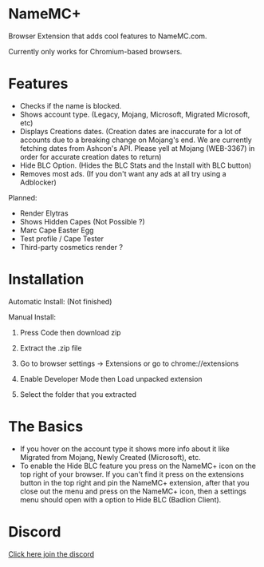 # NameMC+
Browser Extension that adds cool features to NameMC.com.

Currently only works for Chromium-based browsers.

# Features

- Checks if the name is blocked.
- Shows account type. (Legacy, Mojang, Microsoft, Migrated Microsoft, etc)
- Displays Creations dates. (Creation dates are inaccurate for a lot of accounts due to a breaking change on Mojang's end. We are currently fetching dates from Ashcon's API. Please yell at Mojang (WEB-3367) in order for accurate creation dates to return)
- Hide BLC Option. (Hides the BLC Stats and the Install with BLC button)
- Removes most ads. (If you don't want any ads at all try using a Adblocker)

Planned:

- Render Elytras
- Shows Hidden Capes (Not Possible ?)
- Marc Cape Easter Egg
- Test profile / Cape Tester
- Third-party cosmetics render ?

# Installation

Automatic Install:
(Not finished)

Manual Install:
1. Press Code then download zip

2. Extract the .zip file

3. Go to browser settings -> Extensions or go to chrome://extensions

4. Enable Developer Mode then Load unpacked extension

5. Select the folder that you extracted

# The Basics

- If you hover on the account type it shows more info about it like Migrated from Mojang, Newly Created (Microsoft), etc.
- To enable the Hide BLC feature you press on the NameMC+ icon on the top right of your browser. If you can't find it press on the extensions button in the top right and pin the NameMC+ extension, after that you close out the menu and press on the NameMC+ icon, then a settings menu should open with a option to Hide BLC (Badlion Client).

# Discord

[Click here join the discord](https://discord.gg/ZwxFpPTpjt)
